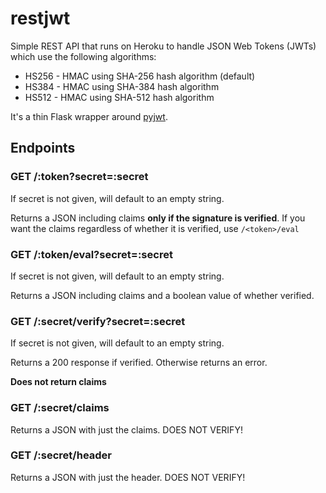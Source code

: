 # restjwt

Simple REST API that runs on Heroku to handle JSON Web Tokens (JWTs) which
use the following algorithms:

+ HS256 - HMAC using SHA-256 hash algorithm (default)
+ HS384 - HMAC using SHA-384 hash algorithm
+ HS512 - HMAC using SHA-512 hash algorithm

It's a thin Flask wrapper around [pyjwt](https://github.com/progrium/pyjwt).

## Endpoints

### GET /:token?secret=:secret

If secret is not given, will default to an empty string.

Returns a JSON including claims **only if the signature is verified**. If you
want the claims regardless of whether it is verified, use `/<token>/eval`

### GET /:token/eval?secret=:secret

If secret is not given, will default to an empty string.

Returns a JSON including claims and a boolean value of whether verified.

### GET /:secret/verify?secret=:secret

If secret is not given, will default to an empty string.

Returns a 200 response if verified. Otherwise returns an error.

**Does not return claims**

### GET /:secret/claims

Returns a JSON with just the claims. DOES NOT VERIFY!

### GET /:secret/header

Returns a JSON with just the header. DOES NOT VERIFY!
